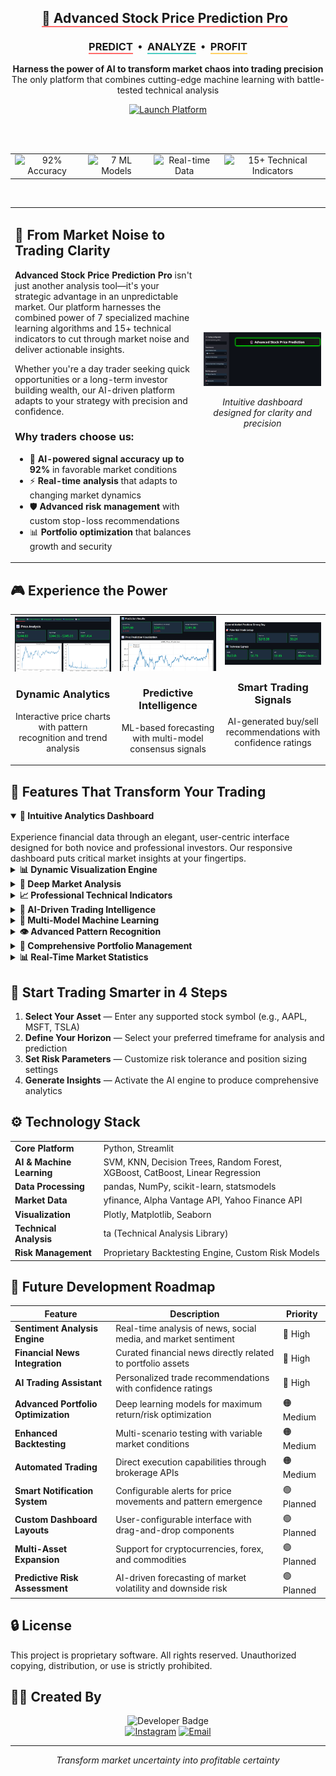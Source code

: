 <div align="center">
  <h2>
   <span style="border-bottom: 2px solid #FF6B6B;">🔮 Advanced Stock Price Prediction Pro</span> &nbsp; 
  
  <h3>
    <span style="border-bottom: 2px solid #FF6B6B;">PREDICT</span> &nbsp;•&nbsp; 
    <span style="border-bottom: 2px solid #4ECDC4;">ANALYZE</span> &nbsp;•&nbsp; 
    <span style="border-bottom: 2px solid #FFD166;">PROFIT</span>
  </h3>
  
  <p>
    <b>Harness the power of AI to transform market chaos into trading precision</b><br>
    The only platform that combines cutting-edge machine learning with battle-tested technical analysis
  </p>

  <a href="https://stock-price-predictor-and-analyser.onrender.com">
    <img src="https://img.shields.io/badge/LAUNCH%20PLATFORM-4285F4?style=for-the-badge&logoColor=white" alt="Launch Platform" />
  </a>
  
  <br><br>
  
  <table>
    <tr>
      <td align="center">
        <img src="https://img.shields.io/badge/Accuracy-92%25-blue?style=flat-square" alt="92% Accuracy"/>
      </td>
      <td align="center">
        <img src="https://img.shields.io/badge/ML%20Models-7-orange?style=flat-square" alt="7 ML Models"/>
      </td>
      <td align="center">
        <img src="https://img.shields.io/badge/Real--time-Data-red?style=flat-square" alt="Real-time Data"/>
      </td>
      <td align="center">
        <img src="https://img.shields.io/badge/Technical%20Indicators-15+-purple?style=flat-square" alt="15+ Technical Indicators"/>
      </td>
    </tr>
  </table>
</div>

<br>

<table>
  <tr>
    <td width="60%" valign="top">
      <h2>🚀 From Market Noise to Trading Clarity</h2>
      <p>
        <b>Advanced Stock Price Prediction Pro</b> isn't just another analysis tool—it's your strategic advantage in an unpredictable market. Our platform harnesses the combined power of 7 specialized machine learning algorithms and 15+ technical indicators to cut through market noise and deliver actionable insights.
      </p>
      <p>
        Whether you're a day trader seeking quick opportunities or a long-term investor building wealth, our AI-driven platform adapts to your strategy with precision and confidence.
      </p>
      <h3>Why traders choose us:</h3>
      <ul>
        <li>🎯 <b>AI-powered signal accuracy up to 92%</b> in favorable market conditions</li>
        <li>⚡ <b>Real-time analysis</b> that adapts to changing market dynamics</li>
        <li>🛡️ <b>Advanced risk management</b> with custom stop-loss recommendations</li>
        <li>📊 <b>Portfolio optimization</b> that balances growth and security</li>
      </ul>
    </td>
    <td width="40%">
      <div align="center">
        <img src="images/sleek_ui_screenshot.png" width="100%" alt="Advanced Stock Price Prediction Pro UI"/>
        <p><i>Intuitive dashboard designed for clarity and precision</i></p>
      </div>
    </td>
  </tr>
</table>

## 🎮 Experience the Power

<div align="center">
  <table>
    <tr>
      <td width="33%" align="center">
        <img src="images/price_analysis_screenshot.png" alt="Price Analysis" width="100%"/>
        <h3>Dynamic Analytics</h3>
        <p>Interactive price charts with pattern recognition and trend analysis</p>
      </td>
      <td width="33%" align="center">
        <img src="images/ml_predictions_screenshot.png" alt="ML Predictions" width="100%"/>
        <h3>Predictive Intelligence</h3>
        <p>ML-based forecasting with multi-model consensus signals</p>
      </td>
      <td width="33%" align="center">
        <img src="images/ai_trading_signal_screenshot.png" alt="AI Trading Signals" width="100%"/>
        <h3>Smart Trading Signals</h3>
        <p>AI-generated buy/sell recommendations with confidence ratings</p>
      </td>
    </tr>
  </table>
</div>

## 🌟 Features That Transform Your Trading

<details open>
<summary><b>🎨 Intuitive Analytics Dashboard</b></summary>
<br>
Experience financial data through an elegant, user-centric interface designed for both novice and professional investors. Our responsive dashboard puts critical market insights at your fingertips.
</details>

<details>
<summary><b>📊 Dynamic Visualization Engine</b></summary>
<br>
Explore interactive charts with real-time trends, customizable parameters, and comprehensive visualization options that bring complex market data to life.
</details>

<details>
<summary><b>🔬 Deep Market Analysis</b></summary>
<br>
Unlock profound insights into stock behavior through multi-dimensional analysis of historical patterns, volatility metrics, and market correlations.

![Data Analysis](images/data_analysis_screenshot.png)
</details>

<details>
<summary><b>📈 Professional Technical Indicators</b></summary>
<br>
Access a comprehensive suite of technical analysis tools including RSI, MACD, Bollinger Bands, and custom moving averages—all configurable to your trading strategy.

![Technical Indicators](images/technical_indicators_screenshot.png)
</details>

<details>
<summary><b>🤖 AI-Driven Trading Intelligence</b></summary>
<br>
Leverage cutting-edge artificial intelligence to generate precise buy, sell, and hold signals backed by advanced predictive algorithms and pattern recognition.
</details>

<details>
<summary><b>🧠 Multi-Model Machine Learning</b></summary>
<br>
Benefit from ensemble predictions powered by SVM, KNN, Decision Trees, Random Forest, XGBoost, and other advanced models, continuously refined with real-time market data.
</details>

<details>
<summary><b>👁️ Advanced Pattern Recognition</b></summary>
<br>
Identify critical chart patterns with precision—from Head & Shoulders to Fibonacci retracements—using our proprietary AI-assisted recognition algorithms.

![Pattern Recognition](images/pattern_recognition_screenshot.png)
</details>

<details>
<summary><b>💼 Comprehensive Portfolio Management</b></summary>
<br>
Take control of your investments with integrated tools for tracking holdings, optimizing allocations, implementing stop-loss strategies, and quantifying risk exposure.

![Portfolio Management](images/portfolio_management_screenshot.png)
</details>

<details>
<summary><b>📊 Real-Time Market Statistics</b></summary>
<br>
Stay informed with instant access to key market metrics, sentiment indicators, and volatility assessments that drive successful trading decisions.

![Stock Statistics](images/stock_statistics_screenshot.png)
</details>

## 🚀 Start Trading Smarter in 4 Steps

1. **Select Your Asset** — Enter any supported stock symbol (e.g., AAPL, MSFT, TSLA)
2. **Define Your Horizon** — Select your preferred timeframe for analysis and prediction
3. **Set Risk Parameters** — Customize risk tolerance and position sizing settings
4. **Generate Insights** — Activate the AI engine to produce comprehensive analytics

## ⚙️ Technology Stack

<table>
  <tr>
    <td><b>Core Platform</b></td>
    <td>Python, Streamlit</td>
  </tr>
  <tr>
    <td><b>AI & Machine Learning</b></td>
    <td>SVM, KNN, Decision Trees, Random Forest, XGBoost, CatBoost, Linear Regression</td>
  </tr>
  <tr>
    <td><b>Data Processing</b></td>
    <td>pandas, NumPy, scikit-learn, statsmodels</td>
  </tr>
  <tr>
    <td><b>Market Data</b></td>
    <td>yfinance, Alpha Vantage API, Yahoo Finance API</td>
  </tr>
  <tr>
    <td><b>Visualization</b></td>
    <td>Plotly, Matplotlib, Seaborn</td>
  </tr>
  <tr>
    <td><b>Technical Analysis</b></td>
    <td>ta (Technical Analysis Library)</td>
  </tr>
  <tr>
    <td><b>Risk Management</b></td>
    <td>Proprietary Backtesting Engine, Custom Risk Models</td>
  </tr>
</table>

## 🔮 Future Development Roadmap

| Feature | Description | Priority |
|---------|-------------|----------|
| **Sentiment Analysis Engine** | Real-time analysis of news, social media, and market sentiment | 🔴 High |
| **Financial News Integration** | Curated financial news directly related to portfolio assets | 🔴 High |
| **AI Trading Assistant** | Personalized trade recommendations with confidence ratings | 🔴 High |
| **Advanced Portfolio Optimization** | Deep learning models for maximum return/risk optimization | 🟠 Medium |
| **Enhanced Backtesting** | Multi-scenario testing with variable market conditions | 🟠 Medium |
| **Automated Trading** | Direct execution capabilities through brokerage APIs | 🟠 Medium |
| **Smart Notification System** | Configurable alerts for price movements and pattern emergence | 🟢 Planned |
| **Custom Dashboard Layouts** | User-configurable interface with drag-and-drop components | 🟢 Planned |
| **Multi-Asset Expansion** | Support for cryptocurrencies, forex, and commodities | 🟢 Planned |
| **Predictive Risk Assessment** | AI-driven forecasting of market volatility and downside risk | 🟢 Planned |

## 🔒 License

This project is proprietary software. All rights reserved. Unauthorized copying, distribution, or use is strictly prohibited.

## 👨‍💻 Created By

<div align="center">
  <img src="https://img.shields.io/badge/Developer-Pandey%20G.-purple?style=for-the-badge" alt="Developer Badge"/>
  <br>
  <a href="https://www.instagram.com/sb_ritik/"><img src="https://img.shields.io/badge/Instagram-@sb__ritik-E4405F?style=flat-square&logo=instagram" alt="Instagram"/></a>
  <a href="mailto:ritikpandey.4161@gmail.com"><img src="https://img.shields.io/badge/Email-Contact%20Me-D14836?style=flat-square&logo=gmail" alt="Email"/></a>
</div>

---

<p align="center">
  <i>Transform market uncertainty into profitable certainty</i>
</p>

